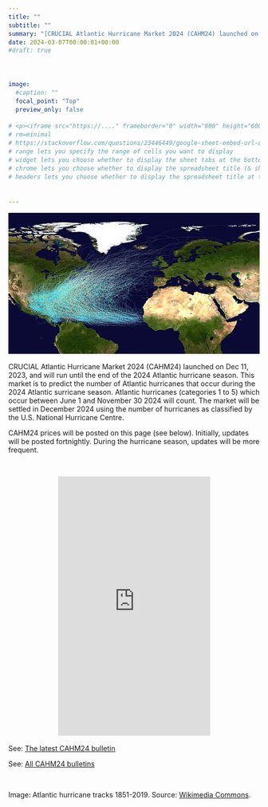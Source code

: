 ```yaml
---
title: ""
subtitle: ""
summary: "[CRUCIAL Atlantic Hurricane Market 2024 (CAHM24) launched on Dec 11, 2023, and will run until the end of the 2024 Atlantic hurricane season. This market is to predict the number of Atlantic hurricanes that occur during the 2024 Atlantic surricane season. Click for details and current price-probabilities.](/market/cahm24/)"
date: 2024-03-07T00:00:01+00:00
#draft: true 



image: 
  #caption: ""
  focal_point: "Top"
  preview_only: false

# <p><iframe src="https://...." frameborder="0" width="800" height="600" allowfullscreen="true" mozallowfullscreen="true" webkitallowfullscreen="true"></iframe></p>
# rm=minimal 
# https://stackoverflow.com/questions/23446449/google-sheet-embed-url-documentation  ## for details on options
# range lets you specify the range of cells you want to display
# widget lets you choose whether to display the sheet tabs at the bottom
# chrome lets you choose whether to display the spreadsheet title (& sheetname) at the top
# headers lets you choose whether to display the spreadsheet title at the top


---
```

![Atlantic hurricane tracks](Atlantic_hurricane_tracks.jpg)

CRUCIAL Atlantic Hurricane Market 2024 (CAHM24) launched on Dec 11, 2023, and will run until the end of the 2024 Atlantic hurricane season. This market is to predict the number of Atlantic hurricanes that occur during the 2024 Atlantic surricane season. Atlantic hurricanes (categories 1 to 5) which occur between June 1 and November 30 2024 will count. The market will be settled in December 2024 using the number of hurricanes as classified by the U.S. National Hurricane Centre.

CAHM24 prices will be posted on this page (see below). Initially, updates will be posted fortnightly. During the hurricane season, updates will be more frequent.  

<br>

<p><center><iframe src="https://docs.google.com/spreadsheets/d/e/2PACX-1vRjUEwUdYPsURx5vZQyT8eMDJ1i7ZPEL5ce3JwbDYicLPlGHK9nPmCKDg_HAFpCtHIZ5pbzE4lTVAxV/pubhtml?gid=0&amp;single=true&amp;widget=false&amp;headers=false&amp;chrome=false" frameborder="0" width="305" height="520" allowfullscreen="true" mozallowfullscreen="true" webkitallowfullscreen="true"></iframe></center></p>


See: [The latest CAHM24 bulletin](/post/cahm24-bulletin-13-11/) 

See: [All CAHM24 bulletins](/tag/cahm24)


<br> 

Image: Atlantic hurricane tracks 1851-2019. Source: [Wikimedia Commons](https://en.wikipedia.org/wiki/File:Atlantic_hurricane_tracks.jpg).

<br> 








